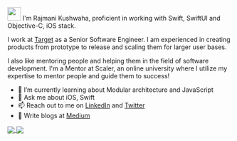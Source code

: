<img src="https://raw.githubusercontent.com/iampavangandhi/iampavangandhi/master/gifs/Hi.gif" width="30px"> I'm Rajmani Kushwaha, proficient in working with Swift, SwiftUI and Objective-C, iOS stack.

I work at [Target](https://www.target.com/) as a Senior Software Engineer. I am experienced in creating products from prototype to release and scaling them for larger user bases.

I also like mentoring people and helping them in the field of software development. I'm a Mentor at Scaler, an online university where I utilize my expertise to mentor people and guide them to success!

- 🌱 I’m currently learning about Modular architecture and JavaScript
- 💬 Ask me about iOS, Swift
- 📫 Reach out to me on [LinkedIn](https://www.linkedin.com/in/rajmanikush/) and [Twitter](https://twitter.com/rajmanikush)
- 📝 Write blogs at [Medium](https://medium.com/@rajmanikush)

<a href="https://github.com/rajmanikush">
  <img align="center" src="https://github-readme-stats.vercel.app/api?username=rajmanikush&count_private=true&show_icons=true&theme=tokyonight" />
</a>
<a href="https://github.com/rajmanikush">
  <img align="center" src="https://github-readme-stats.vercel.app/api/top-langs/?username=rajmanikush&layout=compact" />
</a>
